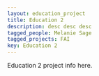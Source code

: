```yaml
---
layout: education_project
title: Education 2
description: desc desc desc
tagged_people: Melanie Sage
tagged_projects: FAI
key: Education 2
---
```

Education 2 project info here.
